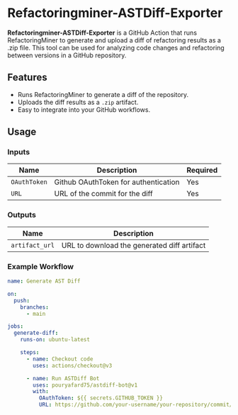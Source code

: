 # Refactoringminer-ASTDiff-Exporter


**Refactoringminer-ASTDiff-Exporter** is a GitHub Action that runs RefactoringMiner to generate and upload a diff of refactoring results as a .zip file. This tool can be used for analyzing code changes and refactoring between versions in a GitHub repository.

## Features

- Runs RefactoringMiner to generate a diff of the repository.
- Uploads the diff results as a `.zip` artifact.
- Easy to integrate into your GitHub workflows.

## Usage

### Inputs

| Name       | Description                           | Required |
|------------|---------------------------------------|----------|
| `OAuthToken` | Github OAuthToken for authentication        | Yes      |
| `URL`       | URL of the commit for the diff | Yes      |

### Outputs

| Name         | Description                                     |
|--------------|-------------------------------------------------|
| `artifact_url` | URL to download the generated diff artifact   |

### Example Workflow

```yaml
name: Generate AST Diff

on:
  push:
    branches:
      - main

jobs:
  generate-diff:
    runs-on: ubuntu-latest

    steps:
      - name: Checkout code
        uses: actions/checkout@v3

      - name: Run ASTDiff Bot
        uses: pouryafard75/astdiff-bot@v1
        with:
          OAuthToken: ${{ secrets.GITHUB_TOKEN }}
          URL: https://github.com/your-username/your-repository/commit/SHA
